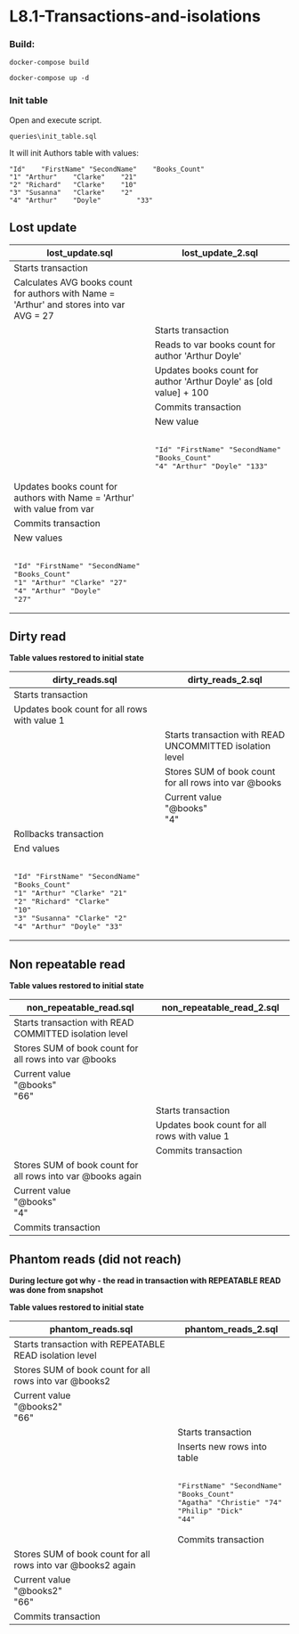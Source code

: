 # L8.1-Transactions-and-isolations
 
### Build:
```
docker-compose build

docker-compose up -d
```

### Init table
Open and execute script.
```
queries\init_table.sql
```

It will init Authors table with values:
```
"Id"	"FirstName"	"SecondName"	"Books_Count"
"1"	"Arthur"	"Clarke"	"21"
"2"	"Richard"	"Clarke"	"10"
"3"	"Susanna"	"Clarke"	"2"
"4"	"Arthur"	"Doyle"	        "33"
```

## Lost update
| lost_update.sql | lost_update_2.sql     | 
| ------------- | ----------------------- | 
| Starts transaction |      | 
| Calculates AVG books count  for authors with Name = 'Arthur' and stores into var<br> AVG = 27     |  | 
|  | Starts transaction     | 
|  | Reads to var books count for author 'Arthur Doyle' |
|  | Updates books count for author 'Arthur Doyle' as [old value] + 100 |
|  | Commits transaction |
|  | New value<br><br><pre>"Id" "FirstName" "SecondName" "Books_Count"<br>"4"  "Arthur"    "Doyle"      "133" |
| Updates books count for authors with Name = 'Arthur' with value from var | |
| Commits transaction | |
| New values <br><br><pre>"Id" "FirstName" "SecondName" "Books_Count"<br>"1"  "Arthur"    "Clarke"     "27"<br>"4"  "Arthur"    "Doyle"      "27" |  |

## Dirty read

**Table values restored to initial state**

| dirty_reads.sql | dirty_reads_2.sql     | 
| ------------- | ----------------------- | 
| Starts transaction |      | 
| Updates book count for all rows with value 1     |  | 
|  | Starts transaction with READ UNCOMMITTED isolation level    | 
|  | Stores SUM of book count for all rows into var @books |
|  | Current value<br>"@books"<br>"4" |
| Rollbacks transaction |  |
| End values <br><br><pre>"Id" "FirstName" "SecondName" "Books_Count"<br>"1"  "Arthur"    "Clarke"     "21"<br>"2"  "Richard"   "Clarke"     "10"<br>"3"  "Susanna"   "Clarke"     "2"<br>"4"  "Arthur"    "Doyle"      "33" |  |

## Non repeatable read

**Table values restored to initial state**

| non_repeatable_read.sql | non_repeatable_read_2.sql     | 
| ------------- | ----------------------- | 
| Starts transaction with READ COMMITTED isolation level |      | 
| Stores SUM of book count for all rows into var @books     |  | 
| Current value<br>"@books"<br>"66" |  |
|  | Starts transaction    | 
|  | Updates book count for all rows with value 1 |
|  | Commits transaction |
| Stores SUM of book count for all rows into var @books again |  |
| Current value<br>"@books"<br>"4" |  |
| Commits transaction |  |

## Phantom reads (did not reach)
**During lecture got why - the read in transaction with REPEATABLE READ was done from snapshot**

**Table values restored to initial state**

| phantom_reads.sql | phantom_reads_2.sql     | 
| ------------- | ----------------------- | 
| Starts transaction with REPEATABLE READ isolation level |      | 
| Stores SUM of book count for all rows into var @books2     |  | 
| Current value<br>"@books2"<br>"66" |  |
|  | Starts transaction    | 
|  | Inserts new rows into table<br><br><pre>"FirstName" "SecondName" "Books_Count"<br>"Agatha"    "Christie"   "74"<br>"Philip"    "Dick"       "44"<br> |
|  | Commits transaction |
| Stores SUM of book count for all rows into var @books2 again |  |
| Current value<br>"@books2"<br>"66" |  |
| Commits transaction |  |
